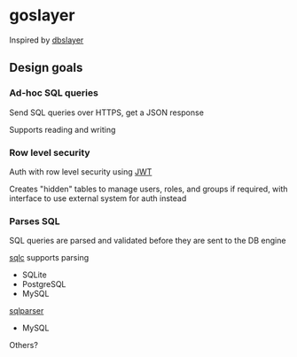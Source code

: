 # goslayer

Inspired by [dbslayer](https://github.com/mozey/dbslayer)

## Design goals

### Ad-hoc SQL queries

Send SQL queries over HTTPS, get a JSON response

Supports reading and writing

### Row level security

Auth with row level security using [JWT](https://jwt.io/)

Creates "hidden" tables to manage users, roles, and groups if required, with interface to use external system for auth instead

### Parses SQL

SQL queries are parsed and validated before they are sent to the DB engine

[sqlc](https://github.com/kyleconroy/sqlc) supports parsing
- SQLite
- PostgreSQL
- MySQL

[sqlparser](https://github.com/xwb1989/sqlparser)
- MySQL

Others?


